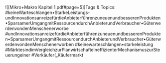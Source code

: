
![[Mikro+Makro Kapitel 1.pdf#page=5]]Tags & Topics:
   #keineWarteschlangen•StarkeLeistungs-undInnovationsanreizefürdieAnbieterführenzuneuenundbesserenProdukten•SparsamerUmgangmitRessourcendurchAnbieterundVerbraucher•GüterwerdenvondenMenschenerworbe
   #undInnovationsanreizefürdieAnbieterführenzuneuenundbesserenProdukten•SparsamerUmgangmitRessourcendurchAnbieterundVerbraucher•GüterwerdenvondenMenschenerworben
   #keinewarteschlangen•starkeleistung
   #MärktesindimVergleichzurPlanwirtschafteineffizienterMechanismuszurSteuerungeiner
   #Verkäufer(„Käufermarkt
